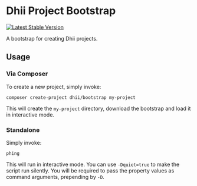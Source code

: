 # Dhii Project Bootstrap

[![Latest Stable Version](https://poser.pugx.org/dhii/bootstrap/version)](https://packagist.org/packages/dhii/bootstrap)

A bootstrap for creating Dhii projects.

## Usage

### Via Composer

To create a new project, simply invoke:

```
composer create-project dhii/bootstrap my-project
```

This will create the `my-project` directory, download the bootstrap and load it in interactive mode.

### Standalone

Simply invoke:

```
phing
```

This will run in interactive mode. You can use `-Dquiet=true` to make the script run silently.
You will be required to pass the property values as command arguments, prepending by `-D`.
